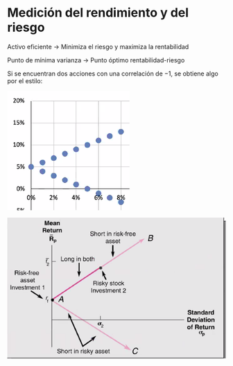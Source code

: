 # Medición del rendimiento y del riesgo

Activo eficiente -> Minimiza el riesgo y maximiza la rentabilidad

Punto de mínima varianza -> Punto óptimo rentabilidad-riesgo


Si se encuentran dos acciones con una correlación de $-1$, se obtiene algo por el estilo:

![](attachments/Pasted%20image%2020230516165533.png)


![](attachments/Pasted%20image%2020230516165516.png)


